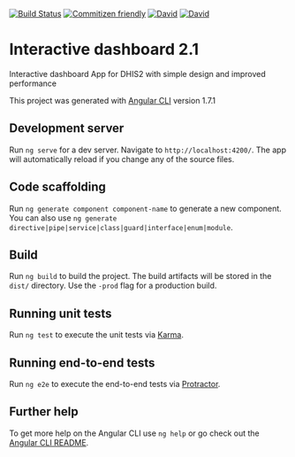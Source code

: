 [![Build Status](https://travis-ci.org/hisptz/idashboard.svg?branch=2.1)](https://travis-ci.org/hisptz/idashboard) 
[![Commitizen friendly](https://img.shields.io/badge/commitizen-friendly-brightgreen.svg)](http://commitizen.github.io/cz-cli/)
[![David](https://img.shields.io/david/hisptz/idashboard.svg)](https://david-dm.org/hisptz/idashboard)
[![David](https://img.shields.io/david/dev/expressjs/express.svg)](https://david-dm.org/hisptz/idashboard)

# Interactive dashboard 2.1

Interactive dashboard App for DHIS2 with simple design and improved performance

This project was generated with [Angular CLI](https://github.com/angular/angular-cli) version 1.7.1

## Development server

Run `ng serve` for a dev server. Navigate to `http://localhost:4200/`. The app will automatically reload if you change any of the source files.

## Code scaffolding

Run `ng generate component component-name` to generate a new component. You can also use `ng generate directive|pipe|service|class|guard|interface|enum|module`.

## Build

Run `ng build` to build the project. The build artifacts will be stored in the `dist/` directory. Use the `-prod` flag for a production build.

## Running unit tests

Run `ng test` to execute the unit tests via [Karma](https://karma-runner.github.io).

## Running end-to-end tests

Run `ng e2e` to execute the end-to-end tests via [Protractor](http://www.protractortest.org/).

## Further help

To get more help on the Angular CLI use `ng help` or go check out the [Angular CLI README](https://github.com/angular/angular-cli/blob/master/README.md).
